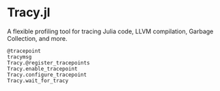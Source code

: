 # Tracy.jl

A flexible profiling tool for tracing Julia code, LLVM compilation, Garbage Collection, and more.

```@docs
@tracepoint
tracymsg
Tracy.@register_tracepoints
Tracy.enable_tracepoint
Tracy.configure_tracepoint
Tracy.wait_for_tracy
```
